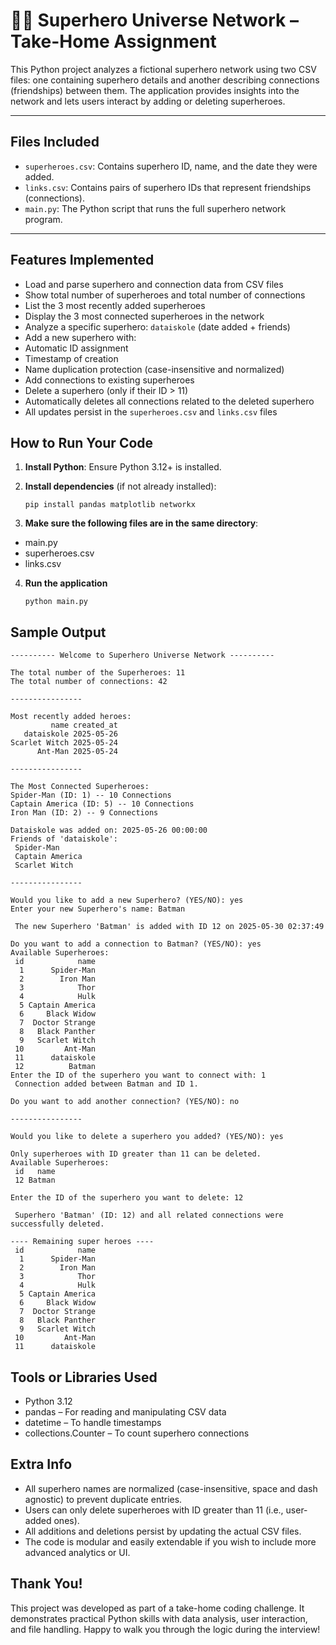 # 🤹‍♂️ Superhero Universe Network – Take-Home Assignment

This Python project analyzes a fictional superhero network using two CSV files: one containing superhero details and another describing connections (friendships) between them. The application provides insights into the network and lets users interact by adding or deleting superheroes.

---

## Files Included

* `superheroes.csv`: Contains superhero ID, name, and the date they were added.
* `links.csv`: Contains pairs of superhero IDs that represent friendships (connections).
* `main.py`: The Python script that runs the full superhero network program.

---

## Features Implemented

* Load and parse superhero and connection data from CSV files
* Show total number of superheroes and total number of connections
* List the 3 most recently added superheroes
* Display the 3 most connected superheroes in the network
* Analyze a specific superhero: `dataiskole` (date added + friends)
* Add a new superhero with:
* Automatic ID assignment
* Timestamp of creation
* Name duplication protection (case-insensitive and normalized)
* Add connections to existing superheroes
* Delete a superhero (only if their ID > 11)
* Automatically deletes all connections related to the deleted superhero
* All updates persist in the `superheroes.csv` and `links.csv` files

## How to Run Your Code

1. **Install Python**: Ensure Python 3.12+ is installed.
2. **Install dependencies** (if not already installed):

   ```
   pip install pandas matplotlib networkx
   ```
3. **Make sure the following files are in the same directory**:

* main.py
* superheroes.csv
* links.csv

4. **Run the application**

   ```
   python main.py
   ```

## Sample Output

```
---------- Welcome to Superhero Universe Network ----------

The total number of the Superheroes: 11
The total number of connections: 42

----------------

Most recently added heroes:
         name created_at
   dataiskole 2025-05-26
Scarlet Witch 2025-05-24
      Ant-Man 2025-05-24

----------------

The Most Connected Superheroes:
Spider-Man (ID: 1) -- 10 Connections
Captain America (ID: 5) -- 10 Connections
Iron Man (ID: 2) -- 9 Connections

Dataiskole was added on: 2025-05-26 00:00:00
Friends of 'dataiskole':
 Spider-Man
 Captain America
 Scarlet Witch

----------------

Would you like to add a new Superhero? (YES/NO): yes
Enter your new Superhero's name: Batman

 The new Superhero 'Batman' is added with ID 12 on 2025-05-30 02:37:49

Do you want to add a connection to Batman? (YES/NO): yes
Available Superheroes:
 id            name
  1      Spider-Man
  2        Iron Man
  3            Thor
  4            Hulk
  5 Captain America
  6     Black Widow
  7  Doctor Strange
  8   Black Panther
  9   Scarlet Witch
 10         Ant-Man
 11      dataiskole
 12          Batman
Enter the ID of the superhero you want to connect with: 1
 Connection added between Batman and ID 1.

Do you want to add another connection? (YES/NO): no

----------------

Would you like to delete a superhero you added? (YES/NO): yes

Only superheroes with ID greater than 11 can be deleted.
Available Superheroes:
 id   name
 12 Batman

Enter the ID of the superhero you want to delete: 12

 Superhero 'Batman' (ID: 12) and all related connections were successfully deleted.

---- Remaining super heroes ----
 id            name
  1      Spider-Man
  2        Iron Man
  3            Thor
  4            Hulk
  5 Captain America
  6     Black Widow
  7  Doctor Strange
  8   Black Panther
  9   Scarlet Witch
 10         Ant-Man
 11      dataiskole
```

## Tools or Libraries Used

* Python 3.12
* pandas – For reading and manipulating CSV data
* datetime – To handle timestamps
* collections.Counter – To count superhero connections

## Extra Info

* All superhero names are normalized (case-insensitive, space and dash agnostic) to prevent duplicate entries.
* Users can only delete superheroes with ID greater than 11 (i.e., user-added ones).
* All additions and deletions persist by updating the actual CSV files.
* The code is modular and easily extendable if you wish to include more advanced analytics or UI.


##  Thank You!

This project was developed as part of a take-home coding challenge. It demonstrates practical Python skills with data analysis, user interaction, and file handling. Happy to walk you through the logic during the interview!
